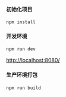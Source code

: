 #### 初始化项目 ####

```
npm install
```

#### 开发环境 ####

```
npm run dev
```

[http://localhost:8080/][1]

#### 生产环境打包 ####
```
npm run build
```

  [1]: http://localhost:8080/
